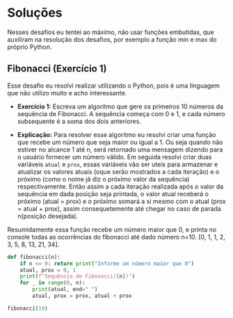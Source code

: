 # Soluções

Nesses desafios eu tentei ao máximo, não usar funções embutidas, que auxiliram na resolução dos desafios, por exemplo a função min e max do próprio Python.

## Fibonacci (Exercício 1)

Esse desafio eu resolvi realizar utilizando o Python, pois é uma linguagem que não utilizo muito e acho interessante.

- **Exercício 1:** Escreva um algoritmo que gere os primeiros 10 números da sequência de Fibonacci. A sequência começa com 0 e 1, e cada número subsequente é a soma dos dois anteriores.

- **Explicação:** Para resolver esse algoritmo eu resolvi criar uma função que recebe um número que seja maior ou igual a 1. Ou seja quando não estiver no alcance 1 até n, será retornado uma mensagem dizendo para o usuário fornecer um número válido. Em seguida resolvi criar duas variáveis `atual` e `prox`, essas variáveis vão ser uteís para armazenar e atualizar os valores atuais (oque serão mostrados a cada iteração) e o próximo (como o nome já diz o próximo valor da sequência) respectivamente. Então assim a cada iteração realizada após o valor da sequência em dada posição seja printada, o valor atual receberá o próximo (atual = prox) e o próximo somará a si mesmo com o atual (prox = atual + prox), assim consequetemente até chegar no caso de parada n(posição desejada).

Resumidamente essa função recebe um número maior que 0, e printa no console todas as ocorrências do fibonacci até dado número n=10. [0, 1, 1, 2, 3, 5, 8, 13, 21, 34].

```python
def fibonacci(n):
    if n <= 0: return print("Informe um número maior que 0")
    atual, prox = 0, 1
    print(f"Sequência de Fibonacci({n})")
    for _ in range(0, n):
        print(atual, end=" ")
        atual, prox = prox, atual + prox

fibonacci(10)
```
